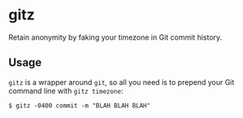 # gitz
Retain anonymity by faking your timezone in Git commit history.

## Usage
`gitz` is a wrapper around `git`, so all you need is to prepend your Git command line with `gitz timezone`:
```shell
$ gitz -0400 commit -m "BLAH BLAH BLAH"
```

